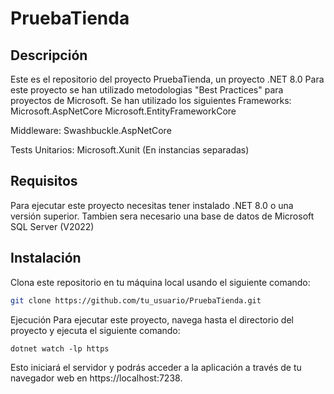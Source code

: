# PruebaTienda

## Descripción
Este es el repositorio del proyecto PruebaTienda, un proyecto .NET 8.0
Para este proyecto se han utilizado metodologias "Best Practices" para proyectos de Microsoft.
Se han utilizado los siguientes Frameworks:
Microsoft.AspNetCore
Microsoft.EntityFrameworkCore

Middleware:
Swashbuckle.AspNetCore

Tests Unitarios:
Microsoft.Xunit (En instancias separadas)

## Requisitos
Para ejecutar este proyecto necesitas tener instalado .NET 8.0 o una versión superior.
Tambien sera necesario una base de datos de Microsoft SQL Server (V2022)

## Instalación
Clona este repositorio en tu máquina local usando el siguiente comando:

```bash
git clone https://github.com/tu_usuario/PruebaTienda.git
```
Ejecución
Para ejecutar este proyecto, navega hasta el directorio del proyecto y ejecuta el siguiente comando:
```
dotnet watch -lp https
```
Esto iniciará el servidor y podrás acceder a la aplicación a través de tu navegador web en https://localhost:7238.


